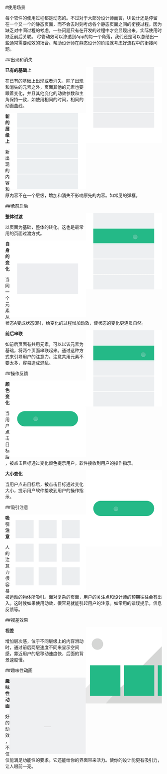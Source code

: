 #使用场景

每个软件的使用过程都是动态的。不过对于大部分设计师而言，UI设计还是停留在一个又一个的静态页面，而不会去时刻考虑各个静态页面之间的衔接过程。因为缺乏对中间过程的考虑，一些问题只有在开发的过程中才会显现出来。实际使用时缺乏前后关联。 尽管动效可以渗透到App的每一个角落，我们还是可以总结出一些通常需要动效的场合。帮助设计师在静态设计的阶段就考虑好流程中的衔接问题。

##出现和消失

<img src="../images/motion/3-1add1.gif" width="245px" height="245px" align="right"/>

**已有的基础上**

在已有的基础上出现或者消失，除了出现和消失的元素之外，页面其他的元素也要跟着变化，并且其他变化的动效参数和主角保持一致，如使用相同的时间，相同的动画曲线。

<img src="../images/motion/3-2add2.gif" width="245px" height="245px" align="right"/>

**新的层级上**

新出现的内容和原内容不在一个层级，增加和消失不影响原先的内容。如常见的弹框。

##承前启后

<img src="../images/motion/3-3transition1.gif" width="245px" height="245px" align="right"/>

**整体过渡**

以页面为基础，整体的转化。这也是最常用的页面过渡方式。

<img src="../images/motion/3-4transition2.gif" width="245px" height="245px" align="right"/>

**自身的变化**

当同一个元素从状态A变成状态B时，给变化的过程增加动效，使状态的变化更连贯自然。

<img src="../images/motion/3-5transition3.gif" width="245px" height="245px" align="right"/>

**前后串联**

如前后页面有共用元素，可以以该元素为基础，将两个页面串联起来。通过这种方式来引导用户的注意力。注意共用元素不要太多，容易造成混乱。

##操作反馈

<img src="../images/motion/3-7tap2.gif" width="245px" height="245px" align="right"/>

**颜色变化**

当用户点击目标后，被点击目标通过变化颜色提示用户，软件接收到用户的操作指示。

<img src="../images/motion/3-6tap1.gif" width="245px" height="245px" align="right"/>

**大小变化**

当用户点击目标后，被点击目标通过变化大小，提示用户软件接收到用户的操作指示。

##吸引注意

<img src="../images/motion/3-8attention.gif" width="245px" height="245px" align="right"/>

**吸引注意**

人的注意力很容易被运动的物体所吸引。面对复杂的页面，用户的关注点和设计师的预期往往会有出入。这时候如果使用动效，很容易就能引起用户的注意。如常用的错误提示，信息反馈等。

##视差效果

<img src="../images/motion/3-9parallax.gif" width="245px" height="245px" align="right"/>

**视差**

增加层次感，位于不同层级上的内容滑动时，通过前后两层速度不同来显示空间感，靠近用户的层移动速度快，后面的背景速度慢。

##趣味性动画

<img src="../images/motion/3-10fun.gif" width="245px" height="245px" align="right"/>

**趣味性动画**

好的动效，不仅仅能满足功能性的要求。它还能给你的界面带来活力。使你的设计能更有吸引力，让人眼前一亮。



